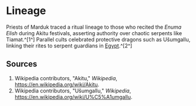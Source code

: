 # Lineage

Priests of Marduk traced a ritual lineage to those who recited the *Enuma Elish* during Akitu festivals, asserting authority over chaotic serpents like Tiamat.^[1^] Parallel cults celebrated protective dragons such as Ušumgallu, linking their rites to serpent guardians in [Egypt](../../Egypt/Lineage/README.md).^[2^]

## Sources
1. Wikipedia contributors, "Akitu," *Wikipedia*, <https://en.wikipedia.org/wiki/Akitu>.
2. Wikipedia contributors, "Ušumgallu," *Wikipedia*, <https://en.wikipedia.org/wiki/U%C5%A1umgallu>.
